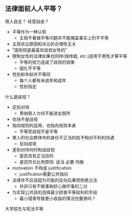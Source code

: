 ## 法律面前人人平等？

用人自主？ 经营自由？
- 平等作为一种认知
    - 主观不看做平等问题并不能掩盖事实上的不平等
- 主观诉讼原因和诉讼的合理性无关
- "国务院是最喜欢歧视女性的"
- 限制女性的法律如果也同样(按体能, etc.)适用于男性才算平等
    - 平等的努力造成了歧视的效果
    - 固化不平等
- 性别和年龄并不等同
    - 每个人都有未成年和成年
    - 性别恒定

什么是歧视？
- 区别对待
    - 男纳税人为何不能进女厕所
- 优待不是歧视
- 指向规则的适用，也指向规则本身
    - 平等受歧视不是平等
- 某人的社会群体中的身份不正当的给予相对不利的待遇
    - 反向歧视
- 差别对待何时构成歧视
    - 是否具有正当目的
    - 是否符合比例原则: 适当 必要 均衡
- motivation 不构成 justification
    - justification需要公共指向
- 法律并不应该因为可能的反向后果而拒绝立法
    - 并非只有不做事和好心做坏事的二分
- 为实现公共目的选择最少损害平等权利的手段
    - 最小侵害导致更小收益的情况也要用吗？

大学招生与宪法平等
